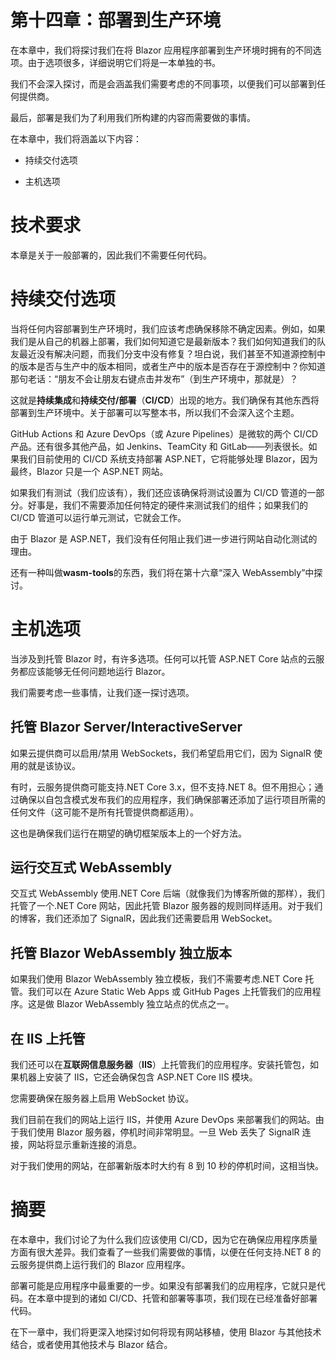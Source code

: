 

# 第十四章：部署到生产环境

在本章中，我们将探讨我们在将 Blazor 应用程序部署到生产环境时拥有的不同选项。由于选项很多，详细说明它们将是一本单独的书。

我们不会深入探讨，而是会涵盖我们需要考虑的不同事项，以便我们可以部署到任何提供商。

最后，部署是我们为了利用我们所构建的内容而需要做的事情。

在本章中，我们将涵盖以下内容：

+   持续交付选项

+   主机选项

# 技术要求

本章是关于一般部署的，因此我们不需要任何代码。

# 持续交付选项

当将任何内容部署到生产环境时，我们应该考虑确保移除不确定因素。例如，如果我们是从自己的机器上部署，我们如何知道它是最新版本？我们如何知道我们的队友最近没有解决问题，而我们分支中没有修复？坦白说，我们甚至不知道源控制中的版本是否与生产中的版本相同，或者生产中的版本是否存在于源控制中？你知道那句老话：“朋友不会让朋友右键点击并发布”（到生产环境中，那就是）？

这就是**持续集成**和**持续交付/部署**（**CI/CD**）出现的地方。我们确保有其他东西将部署到生产环境中。关于部署可以写整本书，所以我们不会深入这个主题。

GitHub Actions 和 Azure DevOps（或 Azure Pipelines）是微软的两个 CI/CD 产品。还有很多其他产品，如 Jenkins、TeamCity 和 GitLab——列表很长。如果我们目前使用的 CI/CD 系统支持部署 ASP.NET，它将能够处理 Blazor，因为最终，Blazor 只是一个 ASP.NET 网站。

如果我们有测试（我们应该有），我们还应该确保将测试设置为 CI/CD 管道的一部分。好事是，我们不需要添加任何特定的硬件来测试我们的组件；如果我们的 CI/CD 管道可以运行单元测试，它就会工作。

由于 Blazor 是 ASP.NET，我们没有任何阻止我们进一步进行网站自动化测试的理由。

还有一种叫做**wasm-tools**的东西，我们将在第十六章“深入 WebAssembly”中探讨。

# 主机选项

当涉及到托管 Blazor 时，有许多选项。任何可以托管 ASP.NET Core 站点的云服务都应该能够无任何问题地运行 Blazor。

我们需要考虑一些事情，让我们逐一探讨选项。

## 托管 Blazor Server/InteractiveServer

如果云提供商可以启用/禁用 WebSockets，我们希望启用它们，因为 SignalR 使用的就是该协议。

有时，云服务提供商可能支持.NET Core 3.x，但不支持.NET 8。但不用担心；通过确保以自包含模式发布我们的应用程序，我们确保部署还添加了运行项目所需的任何文件（这可能不是所有托管提供商都适用）。

这也是确保我们运行在期望的确切框架版本上的一个好方法。

## 运行交互式 WebAssembly

交互式 WebAssembly 使用.NET Core 后端（就像我们为博客所做的那样），我们托管了一个.NET Core 网站，因此托管 Blazor 服务器的规则同样适用。对于我们的博客，我们还添加了 SignalR，因此我们还需要启用 WebSocket。

## 托管 Blazor WebAssembly 独立版本

如果我们使用 Blazor WebAssembly 独立模板，我们不需要考虑.NET Core 托管。我们可以在 Azure Static Web Apps 或 GitHub Pages 上托管我们的应用程序。这是做 Blazor WebAssembly 独立站点的优点之一。

## 在 IIS 上托管

我们还可以在**互联网信息服务器**（**IIS**）上托管我们的应用程序。安装托管包，如果机器上安装了 IIS，它还会确保包含 ASP.NET Core IIS 模块。

您需要确保在服务器上启用 WebSocket 协议。

我们目前在我们的网站上运行 IIS，并使用 Azure DevOps 来部署我们的网站。由于我们使用 Blazor 服务器，停机时间非常明显。一旦 Web 丢失了 SignalR 连接，网站将显示重新连接的消息。

对于我们使用的网站，在部署新版本时大约有 8 到 10 秒的停机时间，这相当快。

# 摘要

在本章中，我们讨论了为什么我们应该使用 CI/CD，因为它在确保应用程序质量方面有很大差异。我们查看了一些我们需要做的事情，以便在任何支持.NET 8 的云服务提供商上运行我们的 Blazor 应用程序。

部署可能是应用程序中最重要的一步。如果没有部署我们的应用程序，它就只是代码。在本章中提到的诸如 CI/CD、托管和部署等事项，我们现在已经准备好部署代码。

在下一章中，我们将更深入地探讨如何将现有网站移植，使用 Blazor 与其他技术结合，或者使用其他技术与 Blazor 结合。
